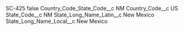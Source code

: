 <?xml version="1.0" encoding="UTF-8"?>
<CustomMetadata xmlns="http://soap.sforce.com/2006/04/metadata" xmlns:xsi="http://www.w3.org/2001/XMLSchema-instance" xmlns:xsd="http://www.w3.org/2001/XMLSchema">
    <label>SC-425</label>
    <protected>false</protected>
    <values>
        <field>Country_Code_State_Code__c</field>
        <value xsi:type="xsd:string">NM</value>
    </values>
    <values>
        <field>Country_Code__c</field>
        <value xsi:type="xsd:string">US</value>
    </values>
    <values>
        <field>State_Code__c</field>
        <value xsi:type="xsd:string">NM</value>
    </values>
    <values>
        <field>State_Long_Name_Latin__c</field>
        <value xsi:type="xsd:string">New Mexico</value>
    </values>
    <values>
        <field>State_Long_Name_Local__c</field>
        <value xsi:type="xsd:string">New Mexico</value>
    </values>
</CustomMetadata>
